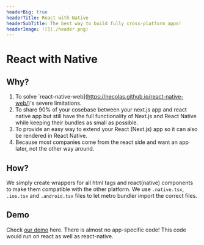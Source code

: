 ```yaml
---
headerBig: true
headerTitle: React with Native
headerSubTitle: The best way to build fully cross-platform apps!
headerImage: ![](./header.png)
---
```


# React with Native

## Why?

1. To solve `react-native-web](https://necolas.github.io/react-native-web/)'s severe limitations.
2. To share 90% of your cosebase between your next.js app and react native app but still have the full functionality of Next.js and React Native while keeping their bundles as small as possible.
3. To provide an easy way to extend your React (Next.js) app so it can also be rendered in React Native.
4. Because most companies come from the react side and want an app later, not the other way around.

## How?

We simply create wrappers for all html tags and react(native) components to make them compatible with the other platform. We use `.native.tsx`, `.ios.tsx` and `.android.tsx` files to let metro bundler import the correct files.

## Demo

Check [our demo](https://demo.reactwithnative.com) here. There is almost no app-specific code! This code would run on react as well as react-native.
